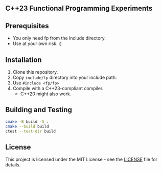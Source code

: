 C++23 Functional Programming Experiments
---

## Prerequisites
* You only need fp from the include directory.
* Use at your own risk. :)

## Installation
1. Clone this repository.
2. Copy `include/fp` directory into your include path.
3. Use `#include <fp/fp>`
4. Compile with a C++23-compliant compiler.
    * C++20 might also work.

## Building and Testing

```bash
cmake -B build -S .
cmake --build build
ctest --test-dir build
```

## License
This project is licensed under the MIT License - see the [LICENSE](LICENSE) file for details.
